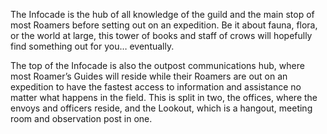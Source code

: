 The Infocade is the hub of all knowledge of the guild and the main stop of most Roamers before setting out on an expedition. Be it about fauna, flora, or the world at large, this tower of books and staff of crows will hopefully find something out for you… eventually.

The top of the Infocade is also the outpost communications hub, where most Roamer’s Guides will reside while their Roamers are out on an expedition to have the fastest access to information and assistance no matter what happens in the field. This is split in two, the offices, where the envoys and officers reside, and the Lookout, which is a hangout, meeting room and observation post in one.